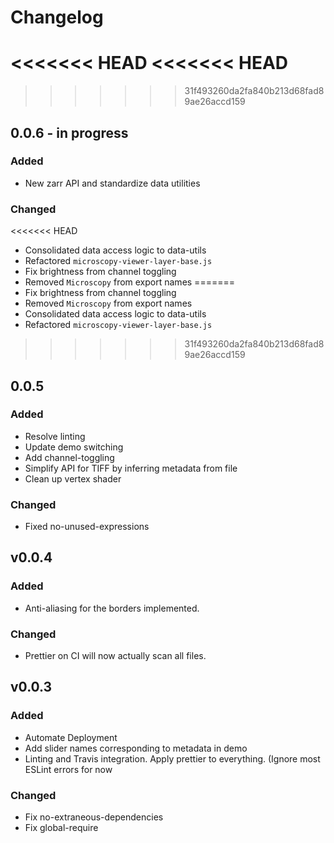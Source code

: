 # Changelog

<<<<<<< HEAD
<<<<<<< HEAD
=======
>>>>>>> 31f493260da2fa840b213d68fad89ae26accd159
## 0.0.6 - in progress

### Added

- New zarr API and standardize data utilities

### Changed

<<<<<<< HEAD
- Consolidated data access logic to data-utils
- Refactored `microscopy-viewer-layer-base.js`
- Fix brightness from channel toggling
- Removed `Microscopy` from export names
=======
 - Fix brightness from channel toggling
 - Removed `Microscopy` from export names
 - Consolidated data access logic to data-utils
 - Refactored `microscopy-viewer-layer-base.js`
>>>>>>> 31f493260da2fa840b213d68fad89ae26accd159

## 0.0.5

### Added

- Resolve linting
- Update demo switching
- Add channel-toggling
- Simplify API for TIFF by inferring metadata from file
- Clean up vertex shader

### Changed

- Fixed no-unused-expressions

## v0.0.4

### Added

- Anti-aliasing for the borders implemented.

### Changed

- Prettier on CI will now actually scan all files.

## v0.0.3

### Added

- Automate Deployment
- Add slider names corresponding to metadata in demo
- Linting and Travis integration. Apply prettier to everything. (Ignore most ESLint errors for now

### Changed

- Fix no-extraneous-dependencies
- Fix global-require
